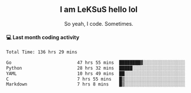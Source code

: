 <h2 align="center">I am LeKSuS hello lol</h2>
<p align="center">So yeah, I code. Sometimes.</p>

#### :computer: Last month coding activity
<!--START_SECTION:waka-->

```txt
Total Time: 136 hrs 29 mins

Go                         47 hrs 55 mins  ████████▓░░░░░░░░░░░░░░░░   34.18 %
Python                     28 hrs 32 mins  █████░░░░░░░░░░░░░░░░░░░░   20.36 %
YAML                       10 hrs 49 mins  ██░░░░░░░░░░░░░░░░░░░░░░░   07.72 %
C                          7 hrs 55 mins   █▒░░░░░░░░░░░░░░░░░░░░░░░   05.66 %
Markdown                   7 hrs 8 mins    █▒░░░░░░░░░░░░░░░░░░░░░░░   05.10 %
```

<!--END_SECTION:waka-->
